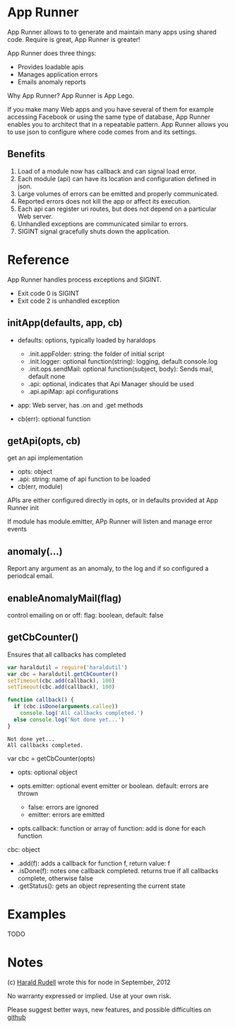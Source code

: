 # App Runner

App Runner allows to to generate and maintain many apps using shared code. Require is great, App Runner is greater!

App Runner does three things:
* Provides loadable apis
* Manages application errors
* Emails anomaly reports

Why App Runner? App Runner is App Lego.

If you make many Web apps and you have several of them for example accessing Facebook or using the same type of database, App Runner enables you to architect that in a repeatable pattern. App Runner allows you to use json to configure where code comes from and its settings.

## Benefits

1. Load of a module now has callback and can signal load error.
2. Each module (api) can have its location and configuration defined in json.
3. Large volumes of errors can be emitted and properly communicated.
4. Reported errors does not kill the app or affect its execution.
5. Each api can register uri routes, but does not depend on a particular Web server.
6. Unhandled exceptions are communicated similar to errors.
7. SIGINT signal gracefully shuts down the application.

# Reference

App Runner handles process exceptions and SIGINT.
* Exit code 0 is SIGINT
* Exit code 2 is unhandled exception

## initApp(defaults, app, cb)

* defaults: options, typically loaded by haraldops

  * .init.appFolder: string: the folder of initial script
  * .init.logger: optional function(string): logging, default console.log
  * .init.ops.sendMail: optional function(subject, body): Sends mail, default none
  * .api: optional, indicates that Api Manager should be used
  * .api.apiMap: api configurations

* app: Web server, has .on and .get methods
* cb(err): optional function

## getApi(opts, cb)

get an api implementation
* opts: object
* .api: string: name of api function to be loaded
* cb(err, module)

APIs are either configured directly in opts, or in defaults provided at App Runner init

If module has module.emitter, APp Runner will listen and manage error events

## anomaly(...)

Report any argument as an anomaly, to the log and if so configured a periodcal email.

## enableAnomalyMail(flag)

control emailing on or off: flag: boolean, default: false

## getCbCounter()
Ensures that all callbacks has completed

```js
var haraldutil = require('haraldutil')
var cbc = haraldutil.getCbCounter()
setTimeout(cbc.add(callback), 100)
setTimeout(cbc.add(callback), 100)

function callback() {
  if (cbc.isDone(arguments.callee))
    console.log('All callbacks completed.')
  else console.log('Not done yet...')
}
```
```
Not done yet...
All callbacks completed.
```
var cbc = getCbCounter(opts)
* opts: optional object
* opts.emitter: optional event emitter or boolean. default: errors are thrown

  * false: errors are ignored
  * emitter: errors are emitted

* opts.callback: function or array of function: add is done for each function

cbc: object
* .add(f): adds a callback for function f, return value: f
* .isDone(f): notes one callback completed. returns true if all callbacks complete, otherwise false
* .getStatus(): gets an object representing the current state

# Examples

TODO

# Notes

(c) [Harald Rudell](http://www.haraldrudell.com) wrote this for node in September, 2012

No warranty expressed or implied. Use at your own risk.

Please suggest better ways, new features, and possible difficulties on [github](https://github.com/haraldrudell/apprunner)
